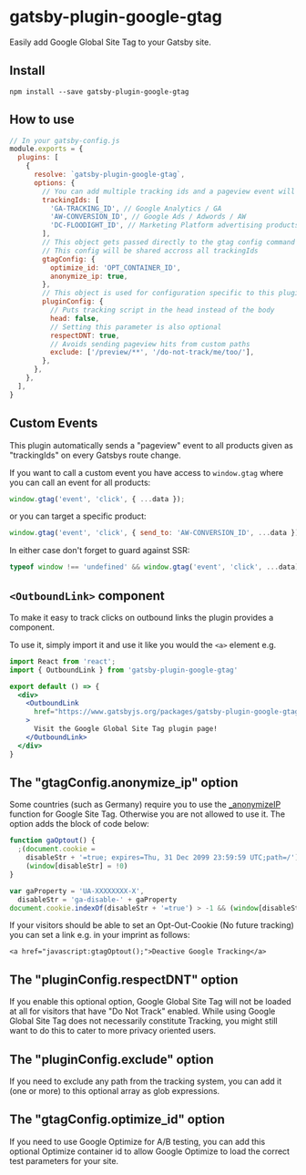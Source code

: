 # gatsby-plugin-google-gtag

Easily add Google Global Site Tag to your Gatsby site.

## Install

`npm install --save gatsby-plugin-google-gtag`

## How to use

```js
// In your gatsby-config.js
module.exports = {
  plugins: [
    {
      resolve: `gatsby-plugin-google-gtag`,
      options: {
        // You can add multiple tracking ids and a pageview event will be fired for all of them.
        trackingIds: [
          'GA-TRACKING_ID', // Google Analytics / GA
          'AW-CONVERSION_ID', // Google Ads / Adwords / AW
          'DC-FLOODIGHT_ID', // Marketing Platform advertising products (Display & Video 360, Search Ads 360, and Campaign Manager)
        ],
        // This object gets passed directly to the gtag config command
        // This config will be shared accross all trackingIds
        gtagConfig: {
          optimize_id: 'OPT_CONTAINER_ID',
          anonymize_ip: true,
        },
        // This object is used for configuration specific to this plugin
        pluginConfig: {
          // Puts tracking script in the head instead of the body
          head: false,
          // Setting this parameter is also optional
          respectDNT: true,
          // Avoids sending pageview hits from custom paths
          exclude: ['/preview/**', '/do-not-track/me/too/'],
        },
      },
    },
  ],
}
```

## Custom Events

This plugin automatically sends a "pageview" event to all products given as "trackingIds" on every Gatsbys route change.

If you want to call a custom event you have access to `window.gtag` where you can call an event for all products:

```js
window.gtag('event', 'click', { ...data });
```

or you can target a specific product:

```js
window.gtag('event', 'click', { send_to: 'AW-CONVERSION_ID', ...data });
```

In either case don't forget to guard against SSR:

```js
typeof window !== 'undefined' && window.gtag('event', 'click', ...data);
```

## `<OutboundLink>` component

To make it easy to track clicks on outbound links the plugin provides a component.

To use it, simply import it and use it like you would the `<a>` element e.g.

```jsx
import React from 'react';
import { OutboundLink } from 'gatsby-plugin-google-gtag'

export default () => {
  <div>
    <OutboundLink
      href="https://www.gatsbyjs.org/packages/gatsby-plugin-google-gtag/"
    >
      Visit the Google Global Site Tag plugin page!
    </OutboundLink>
  </div>
}
```

## The "gtagConfig.anonymize_ip" option

Some countries (such as Germany) require you to use the
[\_anonymizeIP](https://support.google.com/analytics/answer/2763052) function for
Google Site Tag. Otherwise you are not allowed to use it. The option adds the
block of code below:

```js
function gaOptout() {
  ;(document.cookie =
    disableStr + '=true; expires=Thu, 31 Dec 2099 23:59:59 UTC;path=/'),
    (window[disableStr] = !0)
}

var gaProperty = 'UA-XXXXXXXX-X',
  disableStr = 'ga-disable-' + gaProperty
document.cookie.indexOf(disableStr + '=true') > -1 && (window[disableStr] = !0)
```

If your visitors should be able to set an Opt-Out-Cookie (No future tracking)
you can set a link e.g. in your imprint as follows:

`<a href="javascript:gtagOptout();">Deactive Google Tracking</a>`

## The "pluginConfig.respectDNT" option

If you enable this optional option, Google Global Site Tag will not be loaded at all for visitors that have "Do Not Track" enabled. While using Google Global Site Tag does not necessarily constitute Tracking, you might still want to do this to cater to more privacy oriented users.

## The "pluginConfig.exclude" option

If you need to exclude any path from the tracking system, you can add it (one or more) to this optional array as glob expressions.

## The "gtagConfig.optimize_id" option

If you need to use Google Optimize for A/B testing, you can add this optional Optimize container id to allow Google Optimize to load the correct test parameters for your site.
